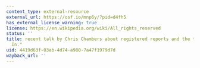 ```yaml
---
content_type: external-resource
external_url: https://osf.io/mnp6y/?pid=d4fh5
has_external_license_warning: true
license: https://en.wikipedia.org/wiki/All_rights_reserved
status: ''
title: recent talk by Chris Chambers about registered reports and the tool "Peer Community
  In."
uid: 4419d63f-03ab-4d74-a980-7a47f1979d7d
wayback_url: ''
---
```

